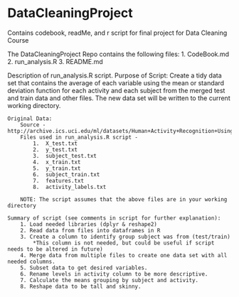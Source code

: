 # DataCleaningProject
Contains codebook, readMe, and r script for final project for Data Cleaning Course

The DataCleaningProject Repo contains the following files:
	1. CodeBook.md
	2. run_analysis.R
	3. README.md
	
Description of run_analysis.R script.
	Purpose of Script:
		Create a tidy data set that contains the average of each variable using
		the mean or standard deviation function for each activity and each
		subject from the merged test and train data and other files. The new data
		set will be written to the current working directory.
	
	Original Data:
		Source - http://archive.ics.uci.edu/ml/datasets/Human+Activity+Recognition+Using+Smartphones
		Files used in run_analysis.R script -
			1. 	X_test.txt
			2.	y_test.txt
			3.	subject_test.txt
			4.	x_train.txt
			5.	y_train.txt
			6.	subject_train.txt
			7.	features.txt
			8.	activity_labels.txt
			
		NOTE: The script assumes that the above files are in your working directory
		
	Summary of script (see comments in script for further explanation):
		1. Load needed libraries (dplyr & reshape2)
		2. Read data from files into dataframes in R
		3. Create a column to identify group subject was from (test/train)
			*This column is not needed, but could be useful if script needs to be altered in future)
		4. Merge data from multiple files to create one data set with all needed columns.
		5. Subset data to get desired variables.
		6. Rename levels in activity column to be more descriptive.
		7. Calculate the means grouping by subject and activity.
		8. Reshape data to be tall and skinny.